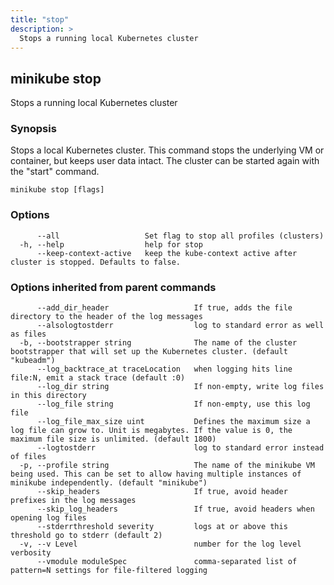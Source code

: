 ```yaml
---
title: "stop"
description: >
  Stops a running local Kubernetes cluster
---
```



## minikube stop

Stops a running local Kubernetes cluster

### Synopsis

Stops a local Kubernetes cluster. This command stops the underlying VM or container, but keeps user data intact. The cluster can be started again with the "start" command.

```
minikube stop [flags]
```

### Options

```
      --all                   Set flag to stop all profiles (clusters)
  -h, --help                  help for stop
      --keep-context-active   keep the kube-context active after cluster is stopped. Defaults to false.
```

### Options inherited from parent commands

```
      --add_dir_header                   If true, adds the file directory to the header of the log messages
      --alsologtostderr                  log to standard error as well as files
  -b, --bootstrapper string              The name of the cluster bootstrapper that will set up the Kubernetes cluster. (default "kubeadm")
      --log_backtrace_at traceLocation   when logging hits line file:N, emit a stack trace (default :0)
      --log_dir string                   If non-empty, write log files in this directory
      --log_file string                  If non-empty, use this log file
      --log_file_max_size uint           Defines the maximum size a log file can grow to. Unit is megabytes. If the value is 0, the maximum file size is unlimited. (default 1800)
      --logtostderr                      log to standard error instead of files
  -p, --profile string                   The name of the minikube VM being used. This can be set to allow having multiple instances of minikube independently. (default "minikube")
      --skip_headers                     If true, avoid header prefixes in the log messages
      --skip_log_headers                 If true, avoid headers when opening log files
      --stderrthreshold severity         logs at or above this threshold go to stderr (default 2)
  -v, --v Level                          number for the log level verbosity
      --vmodule moduleSpec               comma-separated list of pattern=N settings for file-filtered logging
```


